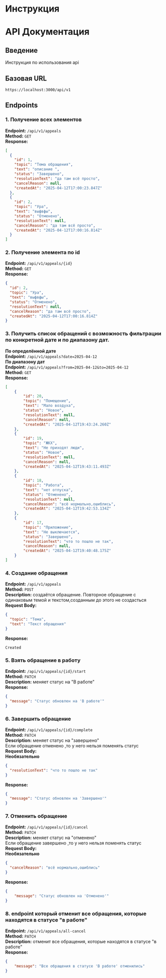 # Инструкция



# API Документация

## Введение

Инструкция по использования api

## Базовая URL

```
https://localhost:3000/api/v1
```

## Endpoints

### 1. Получение всех элементов

**Endpoint:** `/api/v1/appeals`  
**Method:** `GET`  
**Response:**

```json
[
  {
    "id": 1,
    "topic": "Тема обращения",
    "text": "описание ",
    "status": "Завершено",
    "resolutionText": "да там всё просто",
    "cancelReason": null,
    "createdAt": "2025-04-12T17:00:23.847Z"
  },
  {
    "id": 2,
    "topic": "Ура",
    "text": "выфвфы",
    "status": "Отменено",
    "resolutionText": null,
    "cancelReason": "да там всё просто",
    "createdAt": "2025-04-12T17:00:16.814Z"
  }
]
```

### 2. Получение элемента по id

**Endpoint:** `/api/v1/appeals/{id}`  
**Method:** `GET`  
**Response:**

```json
{
  "id": 2,
  "topic": "Ура",
  "text": "выфвфы",
  "status": "Отменено",
  "resolutionText": null,
  "cancelReason": "да там всё просто",
  "createdAt": "2025-04-12T17:00:16.814Z"
}
```

### 3. Получить список обращений с возможность фильтрации по конкретной дате и по диапазону дат.
**По определённой дате**   
**Endpoint:** `/api/v1/appeals?date=2025-04-12`   
**По диапазону дат**        
**Endpoint:** `/api/v1/appeals?from=2025-04-12&to=2025-04-12`  
**Method:** `GET`    
**Response:**  

```json
[
    {
        "id": 20,
        "topic": "Помещение",
        "text": "Мало воздуха",
        "status": "Новое",
        "resolutionText": null,
        "cancelReason": null,
        "createdAt": "2025-04-12T19:43:24.260Z"
    },
    {
        "id": 19,
        "topic": "ЖКХ",
        "text": "Не приходят люди",
        "status": "Новое",
        "resolutionText": null,
        "cancelReason": null,
        "createdAt": "2025-04-12T19:43:11.493Z"
    },
    {
        "id": 18,
        "topic": "Работа",
        "text": "нет отпуска",
        "status": "Отменено",
        "resolutionText": null,
        "cancelReason": "всё нормально,ошиблись",
        "createdAt": "2025-04-12T19:42:53.134Z"
    },
    {
        "id": 17,
        "topic": "Приложение",
        "text": "Не выключается",
        "status": "Завершено",
        "resolutionText": "что то пошло не так",
        "cancelReason": null,
        "createdAt": "2025-04-12T19:40:48.175Z"
    }
]
```

### 4. Создание обращения

**Endpoint:** `/api/v1/appeals`  
**Method:** `POST`  
**Description:** создаётся обращение.
Повторное обращение с одинаковым темой и текстом,созданным до этого не создасться   
**Request Body:**

```json
{
  "topic": "Тема",
  "text": "Текст обращения"
}
```

**Response:**

```
Created
```

### 5. Взять обращение в работу

**Endpoint:** `/api/v1/appeals/{id}/start`  
**Method:** `PATCH`  
**Description:** меняет статус на "В работе"  
**Response:**

```json
{
  "message": "Статус обновлен на 'В работе'"
}
```

### 6. Завершить обращение

**Endpoint:** `/api/v1/appeals/{id}/complete`  
**Method:** `PATCH`  
**Description:** меняет статус на "завершено"  
Если обращение отменено ,то у него нельзя поменять статус  
**Request Body:**   
**Необязательно**

```json
{
  "resolutionText": "что то пошло не так"
}
```

**Response:**

```json
{
  "message": "Статус обновлен на 'Завершено'"
}
```

### 7. Отменить обращение

**Endpoint:** `/api/v1/appeals/{id}/cancel`  
**Method:** `PATCH`  
**Description:** меняет статус на "отменено"  
Если обращение завершено ,то у него нельзя поменять статус  
**Request Body:**  
**Необязательно**

```json
{
  "cancelReason": "всё нормально,ошиблись"
}
```

**Response:**

```json
{
    "message": "Статус обновлен на 'Отменено'"
}
```

### 8. endpoint который отменит все обращения, которые находятся в статусе "в работе"

**Endpoint:** `/api/v1/appeals/all-cancel`  
**Method:** `PATCH`  
**Description:** отменит все обращения, которые находятся в статусе "в работе"  
**Response:**

```json
{
    "message": "Все обращения в статусе 'В работе' отменились"
}
```
